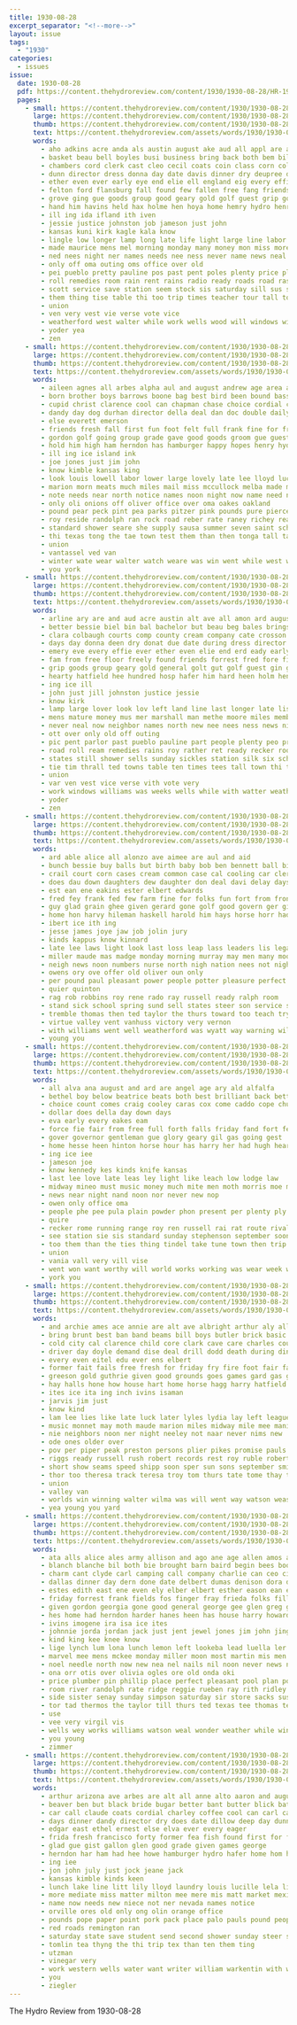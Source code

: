```yaml
---
title: 1930-08-28
excerpt_separator: "<!--more-->"
layout: issue
tags:
  - "1930"
categories:
  - issues
issue:
  date: 1930-08-28
  pdf: https://content.thehydroreview.com/content/1930/1930-08-28/HR-1930-08-28.pdf
  pages:
    - small: https://content.thehydroreview.com/content/1930/1930-08-28/small/HR-1930-08-28-01.jpg
      large: https://content.thehydroreview.com/content/1930/1930-08-28/large/HR-1930-08-28-01.jpg
      thumb: https://content.thehydroreview.com/content/1930/1930-08-28/thumbnails/HR-1930-08-28-01.jpg
      text: https://content.thehydroreview.com/assets/words/1930/1930-08-28/HR-1930-08-28-01.txt
      words:
        - aho adkins acre anda als austin august ake aud all appl are arline arkansas american ave and ard
        - basket beau bell boyles busi business bring back both bem bill bond braly brother but baugh better ball beer bachelor board border brings brick buy butler browne ber binger block bis boys began brun brothers been barker bright best bernice brought
        - chambers cord clerk cast cleo cecil coats coin class corn cold colorado curtain christi con cox cowden company cane city counter church clarence change cases courts corpus county cooley call citizen close cotton corner case
        - dunn director dress donna day date davis dinner dry deupree due done dies driskill door during days dawson dorothy daisy dan
        - ether even ever early eye end elie ell england eig every effie ent emery
        - felton ford flansburg fall found few fallen free fang friends from forrest fait fair friday first french for fam full fierce freely fort forget frie floor fail far fred filling fore
        - grove ging gue goods group good geary gold golf guest grip goe george glen gear gone
        - hand him havins held hax holme hen hoya home hemry hydro henry hammond hesser hearty holmes her heen hose hang how hugh high hard hae had has henty hatfield house herndon harrison hardin hubert health hone
        - ill ing ida ifland ith iven
        - jessie justice johnston job jameson just john
        - kansas kuni kirk kagle kala know
        - lingle low longer lamp long late life light large line labor later land longe look left last lady little lee lela
        - made maurice mens mel morning monday many money mon miss more must miles matter means marshall might much mor mackey most merle mis moore mer morrison mcalester man main members mire mask muni moth mature march
        - ned nees night ner names needs nee ness never name news neal now new north not neighbor
        - only off oma outing oms office over old
        - pei pueblo pretty pauline pos past pent poles plenty price plants parlor penner piel point patt part paul peo plant pastor people proud potter public pils
        - roll remedies room rain rent rains radio ready roads road ras reno rather roy rood rust
        - scott service save station seem stock sis saturday sill sus six spring style shirts sanantonio sister stap schantz size sunday soon super said seare sur sutton sire stand smith states september sale side showe state smaller street seo shorty south say skuse stom school store sper such silk seems sum son standard shade staples snow still she sines stands
        - them thing tise table thi too trip times teacher tour tall towns ture tie trim texas thrall ten town than tan the
        - union
        - ven very vest vie verse vote vice
        - weatherford west walter while work wells wood will windows wide willian wind worth weeks want wall well win why was williams with willi wie ways warde went walls wal white week wear
        - yoder yea
        - zen
    - small: https://content.thehydroreview.com/content/1930/1930-08-28/small/HR-1930-08-28-02.jpg
      large: https://content.thehydroreview.com/content/1930/1930-08-28/large/HR-1930-08-28-02.jpg
      thumb: https://content.thehydroreview.com/content/1930/1930-08-28/thumbnails/HR-1930-08-28-02.jpg
      text: https://content.thehydroreview.com/assets/words/1930/1930-08-28/HR-1930-08-28-02.txt
      words:
        - aileen agnes all arbes alpha aul and august andrew age area are alva ables ago avery
        - born brother boys barrows boone bag best bird been bound bassler barrow bill bride books bradley but box basket back bent bring bath business brought bob beatrice
        - cupid christ clarence cool can chapman chase choice cordial chey course cari cane care cream come cotton coffee company cheese city cold colorado cake
        - dandy day dog durhan director della deal dan doc double daily death days
        - else everett emerson
        - friends fresh fall first fun foot felt full frank fine for friday found fountain fruits from fisher field
        - gordon golf going group grade gave good goods groom gue guest gal george given guy getting
        - hold him high ham herndon has hamburger happy hopes henry hydro home how her had hutchins harvey house heard
        - ill ing ice island ink
        - joe jones just jim john
        - know kimble kansas king
        - look louis lowell labor lower large lovely late lee lloyd lucille light left line louie low lore like lye lunch little later luella last
        - marion morn meats much miles mail miss mccullock melba made mos monda miller mas more means must most many milliner masoner mercury market march mccool may moriarity might mean members mexico
        - note needs near north notice names noon night now name need not new norman nurse
        - only oli onions off oliver office over oma oakes oakland
        - pound pear peck pint pea parks pitzer pink pounds pure pierce pleas present people park pan past per par proud
        - roy reside randolph ran rock road reber rate raney richey reach rail ready rook
        - standard shower seare she supply sausa summer seven saint school salle square speaker sugar store saturday ser service salmon shall six sang sellars soon sister sanborn silver schantz surprise sudan silk standing see save smith state sallee
        - thi texas tong the tae town test them than then tonga tall take taylor till tank trip
        - union
        - vantassel ved van
        - winter wate wear walter watch weare was win went while west worth will week with wells water way world weeks
        - you york
    - small: https://content.thehydroreview.com/content/1930/1930-08-28/small/HR-1930-08-28-03.jpg
      large: https://content.thehydroreview.com/content/1930/1930-08-28/large/HR-1930-08-28-03.jpg
      thumb: https://content.thehydroreview.com/content/1930/1930-08-28/thumbnails/HR-1930-08-28-03.jpg
      text: https://content.thehydroreview.com/assets/words/1930/1930-08-28/HR-1930-08-28-03.txt
      words:
        - arline ary are and aud acre austin alt ave all amon ard august american aid
        - better bessie biel bin bal bachelor but beau beg bales brings boys business ball block board brought boyles brother brick ber bond been browne bac bright best basket bell both braly began brun
        - clara colbaugh courts comp county cream company cate crosson coats choice coin clerk collins chambers cooley campus city clock cleo citizen cotton clas counter char case corn cases cord call clarence cane curtain colorado close con cozy corpus cornet christi cast cox class
        - days day donna deen dry donat due date during dress director dunn davi done davis door dinner daughter
        - emery eve every effie ever ether even elie end erd eady early
        - fam from free floor freely found friends forrest fred fore first for forget ford fierce full fall far frida friend fair fell filling flowers few friday french felton fallen flansburg
        - grip goods group geary gold general golt gut golf guest gin gone glidewell goad grove good
        - hearty hatfield hee hundred hosp hafer him hard heen holm henry hubert hydro holmes hot house hie hammond has her howl health hinton had hesser hose herndon high held how hang harrison home hand
        - ing ice ill
        - john just jill johnston justice jessie
        - know kirk
        - lamp large lover look lov left land line last longer late lis lake lott laney light lee low lahoma lulu lat labor later lard long little lingle
        - mens mature money mus mer marshall man methe moore miles members mon morning mask mond moorewood may mor many mal much moth march mas mel mcalester must merle means maurice more might mis matter moo miss men monday main most marinas made
        - never neal now neighbor names north new nee nees ness news night nas needs name not
        - ott over only old off outing
        - pic pent parlor past pueblo pauline part people plenty peo proud price president penni public piece padgett plants plant perio point por phe pils poles
        - road roll ream remedies rains roy rather ret ready recker rood rise rain roads rust rent radio room
        - states still shower sells sunday sickles station silk six schantz showers save staples sale size sunda seare snow smaller style saturday son shade street sun store she soll stand state seem stock shirts school sire said sutton samm stepp skaggs sum south sour side such score sill sister sus shorty stands sanantonio stom say soon
        - tie tim thrall ted towns table ten times tees tall town thi the too tor take tour than ture texas till thing ton tom trim
        - union
        - var ven vest vice verse vith vote very
        - work windows williams was weeks wells while with watter weatherford warde west wood william wallace win weathers wall went wees walls wide worth wilt wear will wind wee well week why walter white
        - yoder
        - zen
    - small: https://content.thehydroreview.com/content/1930/1930-08-28/small/HR-1930-08-28-04.jpg
      large: https://content.thehydroreview.com/content/1930/1930-08-28/large/HR-1930-08-28-04.jpg
      thumb: https://content.thehydroreview.com/content/1930/1930-08-28/thumbnails/HR-1930-08-28-04.jpg
      text: https://content.thehydroreview.com/assets/words/1930/1930-08-28/HR-1930-08-28-04.txt
      words:
        - ard able alice all alonzo ave aimee are aul and aid
        - bunch bessie buy balls but birth baby bob ben bennett ball bis brought been billings brents brewer bill big boschert better bas black business bassler bring
        - crail court corn cases cream common case cal cooling car clerk clay course city calle col claude courts clara constant colo clyde cool cher crear carr came crissman cam carver cane cramp can come char child county cave cater cobb
        - does dau down daughters dew daughter don deal davi delay days dinner day dutcher doubt davis
        - est ean ene eakins ester elbert edwards
        - fred fey frank fed few farm fine for folks fun fort from front forde foreman favor friday fresh fest
        - guy glad grain ghee given gerard gone golf good govern ger gillett going gave german griffin guess
        - home hon harvy hileman haskell harold him hays horse horr had hile hinton hey her henry hardin house has hydro hart howard howe hettie haggard hay high
        - ibert ice ith ing
        - jesse james joye jaw job jolin jury
        - kinds kappus know kinnard
        - late lee laws light look last loss leap lass leaders lis legal legree land list line lindsay leveque lose left little law life
        - miller maude mas madge monday morning murray may men many mooney much mcalester might must miss merle minnie man
        - neigh news noon numbers nurse north nigh nation nees not night new noel nee neighbors near
        - owens ory ove offer old oliver oun only
        - per pound paul pleasant power people potter pleasure perfect phoenix place peer page point
        - quier quinton
        - rag rob robbins roy rene rado ray russell ready ralph room
        - stand sick school spring sund sell states steer son service sale still strassburg sylvester semple snyder safe square state sunday supper sister say sans steely step sun stella san second saturday sheriff see subject supply she soe
        - tremble thomas then ted taylor the thurs toward too teach try them town tra tice times
        - virtue valley vent vanhuss victory very vernon
        - with williams went well weatherford was wyatt way warning will week while weather want word work wright west
        - young you
    - small: https://content.thehydroreview.com/content/1930/1930-08-28/small/HR-1930-08-28-05.jpg
      large: https://content.thehydroreview.com/content/1930/1930-08-28/large/HR-1930-08-28-05.jpg
      thumb: https://content.thehydroreview.com/content/1930/1930-08-28/thumbnails/HR-1930-08-28-05.jpg
      text: https://content.thehydroreview.com/assets/words/1930/1930-08-28/HR-1930-08-28-05.txt
      words:
        - all alva ana august and ard are angel age ary ald alfalfa
        - bethel boy below beatrice beats both best brilliant back bettinger browne blaine bellet bill buy bills business bal boots bir but big birth bradley blaze better boon bese been band
        - choice count comes craig cooley caras cox come caddo cope church cream courts crea chis copes champlin con company call cowden coffey castle credit copeland chambers city common cost cake corn
        - dollar does della day down days
        - eva early every eakes eam
        - force fie fair from free full forth falls friday fand fort few for frank friends fine forget freedom first field
        - gover governor gentleman gue glory geary gil gas going gest
        - home hesse heen hinton horse hour has harry her had hugh heart henke holter him hatfield hed hard homa hydro heavens half hun
        - ing ice iee
        - jameson joe
        - know kennedy kes kinds knife kansas
        - last lee love late leas ley light like leach low lodge law
        - midway mineo must music money much mite men moth morris moe man miss monday members morgan many million most made mission murray may
        - news near night nand noon nor never new nop
        - owen only office oma
        - people phe pee pula plain powder phon present per plenty ply phin past piece
        - quire
        - recker rome running range roy ren russell rai rat route rival
        - see station sie sis standard sunday stephenson september soon sell score scott stockton star sas sale state send stow service sells shows stain start sey save sturdy still steven short sule shape sees show share she sue six suter sweep
        - too them than the ties thing tindel take tune town then trip thompson tae tiss tine trial
        - union
        - vania vall very vill vise
        - went won want worthy will world works working was wear week why wife worlds with worley while weeks
        - york you
    - small: https://content.thehydroreview.com/content/1930/1930-08-28/small/HR-1930-08-28-06.jpg
      large: https://content.thehydroreview.com/content/1930/1930-08-28/large/HR-1930-08-28-06.jpg
      thumb: https://content.thehydroreview.com/content/1930/1930-08-28/thumbnails/HR-1930-08-28-06.jpg
      text: https://content.thehydroreview.com/assets/words/1930/1930-08-28/HR-1930-08-28-06.txt
      words:
        - and archie ames ace annie are alt ave albright arthur aly all aul
        - bring brunt best ban band beams bill boys butler brick basic but bale brought blum ber been big body brother bloom banner bain boy ben bunch both battle bishop beckett
        - cold city cal clarence child core clark cave care charles county clinton clak can cheap cedar cody car custer caddo clair cord cream ching cooper
        - driver day doyle demand dise deal drill dodd death during dinner dibler demott days
        - every even eitel edu ever ens elbert
        - former fait fails free fresh for friday fry fire foot fair farrell fail famous fried frank from funchess fan fred firestone file forty farm first fill frida flag frost fin farmer
        - greeson gold guthrie given good grounds goes games gard gas grain grady griffiths grace glen guitar gum gray
        - hay halls hone how house hart home horse hagg harry hatfield hydro herbert hold herndon hot had hammer haggard held hibbs her him hon harrow hemphill has henry hole hour hones
        - ites ice ita ing inch ivins isaman
        - jarvis jim just
        - know kind
        - lam lee lies like late luck later lyles lydia lay left league life lowing last louie
        - music monnet may moth maude marion miles midway mile mee mani mineral miller monday money mies mary more most mande mound medal
        - nie neighbors noon ner night neeley not naar never nims new
        - ode ones older over
        - pov per piper peak preston persons plier pikes promise pauls person poppe pretty polis place point pitzer part people powder
        - riggs ready russell rush robert records rest roy ruble robertson ralph race royal ren rom road richardson
        - short show seams speed shipp soon sper sun sons september smith seen sylvester saturday sell sale state sae start stands son standard store she sharry snyder sund steel sunday super sow special school sur sal service
        - thor too theresa track teresa troy tom thurs tate tome thay times teach tur tonga ties tones triplett tow them test traci tice thy the texas than
        - union
        - valley van
        - worlds win winning walter wilma was will went way watson weast wharton well while wells with wheel wife white world want week welding winner wee
        - yea young you yard
    - small: https://content.thehydroreview.com/content/1930/1930-08-28/small/HR-1930-08-28-07.jpg
      large: https://content.thehydroreview.com/content/1930/1930-08-28/large/HR-1930-08-28-07.jpg
      thumb: https://content.thehydroreview.com/content/1930/1930-08-28/thumbnails/HR-1930-08-28-07.jpg
      text: https://content.thehydroreview.com/assets/words/1930/1930-08-28/HR-1930-08-28-07.txt
      words:
        - ata alls alice ales army allison and ago ane age allen amos august ale all are ana ald
        - blanch blanche bil both bie brought barn baird begin bees books bus bellflower bare business barber burd bath boys beat buy baby bill blum been bottles brother bliss boy bielby bread
        - charm cant clyde carl camping call company charlie can ceo city cal carney cantrell curnutt care case cot copes comp cotton come cost claude cope close catey cole custer
        - dallas dinner day dern done date delbert dumas denison dora daughter dooley denny dore david davidson due daughters
        - estes edith east ene even ely elber elbert esther eason ean eula epperly elwood ead every
        - friday forrest frank fields fos finger fray frieda folks fill from fake farmer fancher fine frankland few fred for
        - given gordon georgia gone good general george gee glen greg green glad gene gregg
        - hes home had herndon harder hanes heen has house harry howard hastings her happy huston handle how hardware hydro homer
        - ivins imogene ira isa ice ites
        - johnnie jorda jordan jack just jent jewel jones jim john jing
        - kind king kee knee know
        - lige lynch lum lona lunch lemon left lookeba lead luella ler lay let land lot lynn lis look lian louie leonard
        - marvel mee mens mckee monday miller moon most martin mis men mak main mins maceri mian mon moore morgan made mar math man mito more much mapel morning mae mus miss
        - noel needle north now new nea nel nails nil noon never news not near night
        - ona orr otis over olivia ogles ore old onda oki
        - price plumber pin phillip place perfect pleasant pool plan pound part pittsburg pearson pea present picking
        - room river randolph rate ridge reggie rueben ray rith ridley rae roe rockhold robert ralph ross ris randall rag rane
        - side sister senay sunday simpson saturday sir store sacks susie sewing sat stream sunda selfridge shanks seon small star sun sledge see silks son sine start school sheer sunder special smith schools shower service south sherman sons sper
        - tor tad thermos the taylor till thurs ted texas tee thomas tesla thing tat tipton toe tank tol tobe trip
        - use
        - vee very virgil vis
        - wells wey works williams watson weal wonder weather while window winter wear week weatherford wish was walle want wilson with well water wife went work willie will
        - you young
        - zimmer
    - small: https://content.thehydroreview.com/content/1930/1930-08-28/small/HR-1930-08-28-08.jpg
      large: https://content.thehydroreview.com/content/1930/1930-08-28/large/HR-1930-08-28-08.jpg
      thumb: https://content.thehydroreview.com/content/1930/1930-08-28/thumbnails/HR-1930-08-28-08.jpg
      text: https://content.thehydroreview.com/assets/words/1930/1930-08-28/HR-1930-08-28-08.txt
      words:
        - arthur arizona ave arbes are alt all anne alto aaron and august ard ary
        - beaver ben but black bride bugar better bant butter blick battle bring berke bars brug bacon best bigger bor beach beer business bonnet big bassler boys both binger
        - car call claude coats cordial charley coffee cool can carl cali cellar cake church cains cream circle canyon colorado col course cedar
        - days dinner dandy director dry does date dillow deep day dunn din
        - edgar east ethel ernest else elva ever every eager
        - frida fresh francisco forty former fea fish found first for fleet from fruits friday frank fried
        - glad gue gist gallon glen good grade given games george
        - herndon har ham had hee howe hamburger hydro hafer home hom how
        - ing iee
        - jon john july just jock jeane jack
        - kansas kimble kinds keen
        - lunch lake line litt lily lloyd laundry louis lucille lela liss left lawn later long light
        - more mediate miss matter milton mee mere mis matt market mexico mey miles meats may many
        - name now needs new niece not ner nevada names notice
        - orville ores old only ong olin orange office
        - pounds pope paper point pork pack place palo pauls pound people present public price points part per
        - red roads remington ran
        - saturday state save student send second shower sunday steer sherbet soap said salt see standard springs service sar style stacks smith school states sister sugar square sale suit shawl sali short san safe styles
        - tomlin tea thyng the thi trip tex than ten them ting
        - utzman
        - vinegar very
        - work western wells water want writer william warkentin with weatherford will wish west was while war went wash week white wright
        - you
        - ziegler
---
```


The Hydro Review from 1930-08-28

<!--more-->

